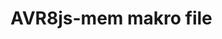 <!--
author:   Fabian Bär

email:    Fabian.Baer@student.tu-freiberg.de

version:  0.0.2

comment:  Kein Kommentar!

script: https://fjangfaragesh.github.io/AVR8js-mem/dist/index.js
script: https://fjangfaragesh.github.io/AVR8js-mem/customfunctions.js
script: https://fjangfaragesh.github.io/AVR8js-mem/compileandrun.js

@AVR8jsMem.sketch: @AVR8jsMem.sketchMultiline(@input,@0,@1,@2)

@AVR8jsMem.sketchMultiline
<script>
//  console.log(`@0`,`@1`, isNaN(`@2`) ? 1000000 : `@2`*1, isNaN(`@3`) ? 0 : `@3`*1);
    compileAndRun(`@0`,`@1`, isNaN(`@2`) ? 1000000 : `@2`*1, isNaN(`@3`) ? 0 : `@3`*1);
	"LALALALALA???"
</script>
@end

-->

# AVR8js-mem makro file
